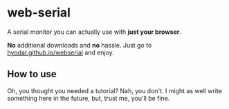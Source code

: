 # web-serial

A serial monitor you can actually use with **just your browser**.

**No** additional downloads and **no** hassle.
Just go to [hyodar.github.io/webserial](https://hyodar.github.io/webserial) and enjoy.

## How to use

Oh, you thought you needed a tutorial? Nah, you don't.
I might as well write something here in the future, but, trust me, you'll be fine.

